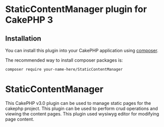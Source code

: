 # StaticContentManager plugin for CakePHP 3

## Installation

You can install this plugin into your CakePHP application using [composer](http://getcomposer.org).

The recommended way to install composer packages is:

```
composer require your-name-here/StaticContentManager
```
# StaticContentManager
This  CakePHP v3.0 plugin can be used to manage static pages for the cakephp project. This plugin can be used to perform crud operations and viewing the content pages. This plugin used wysiwyg editor for modifying page content.